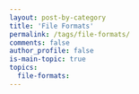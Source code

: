 ```yaml
---
layout: post-by-category
title: 'File Formats'
permalink: /tags/file-formats/
comments: false
author_profile: false
is-main-topic: true
topics:
  file-formats: 
---
```

